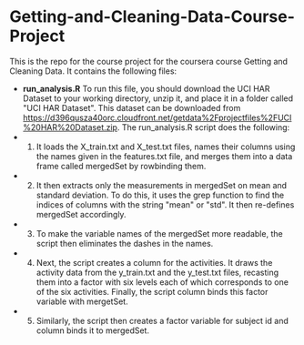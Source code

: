 # Getting-and-Cleaning-Data-Course-Project
This is the repo for the course project for the coursera course Getting and Cleaning Data. It contains the following files:

- **run_analysis.R** To run this file, you should download the UCI HAR Dataset to your working directory, unzip it, and place it in a folder called "UCI HAR Dataset". This dataset can be downloaded from https://d396qusza40orc.cloudfront.net/getdata%2Fprojectfiles%2FUCI%20HAR%20Dataset.zip. 
The run_analysis.R script does the following:
- 1. It loads the X_train.txt and X_test.txt files, names their columns using the names given in the features.txt file, and merges them into a data frame called mergedSet by rowbinding them. 
- 2. It then extracts only the measurements in mergedSet on mean and standard deviation. To do this, it uses the grep function to find the indices of columns with the string "mean" or "std". It then re-defines mergedSet accordingly.
- 3. To make the variable names of the mergedSet more readable, the script then eliminates the dashes in the names.
- 4. Next, the script creates a column for the activities. It draws the activity data from the y_train.txt and the y_test.txt files, recasting them into a factor with six levels each of which corresponds to one of the six activities. Finally, the script column binds this factor variable with mergetSet.
- 5. Similarly, the script then creates a factor variable for subject id and column binds it to mergedSet.


